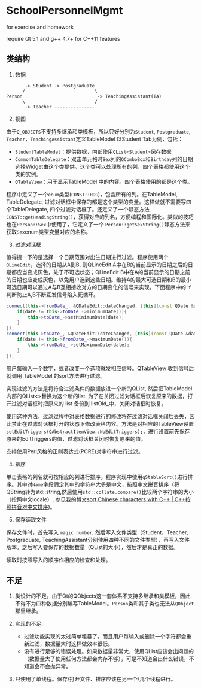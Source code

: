 SchoolPersonnelMgmt
===================

for exercise and homework

require Qt 5.1 and g++ 4.7+ for C++11 features

## 类结构

1. 数据
~~~text
	   -> Student -> Postgraduate
	  /							 \
Person							  -> TeachingAssistant(TA)
 	  \							 /
	   -> Teacher ---------------
~~~

2. 视图

由于`Q_OBJECTS`不支持多继承和类模板，所以只好分别为`Student`, `Postgraduate`, `Teacher`，`TeachingAssistant`定义TableModel
以Student Tab为例，包括：

 - `StudentTableModel`：提供数据，内部使用`QList<Student>`保存数据
 - `CommonTableDelegate`：双击单元格时`Sex`列的`QComboBox`和`Birthday`列的日期选择Widget由这个类提供。这个类可以处理所有的列，四个表格都使用这个类的实例。
 - `QTableView`：用于显示TableModel 中的内容。四个表格使用的都是这个类。

程序中定义了一个`enum`类型(`CONST::HDG`)，包含所有的列。在TableModel, TableDelegate, 过滤对话框中保存的都是这个类型的变量。这样做就不需要写四个TableDelegate, 四个过滤对话框了。还定义了一个静态方法 `CONST::getHeadingString()`，获得对应的列名，方便编程和国际化。类似的技巧也在`Person::Sex`中使用了，它定义了一个 `Person::getSexString()`静态方法来获取`Sex`enum类型变量对应的名称。

3. 过滤对话框

值得提一下的是选择一个日期范围对出生日期进行过滤。程序使用两个`QLineEdit`，选择的日期从A到B, 则QLineEdit A中在B的当前显示的日期之后的日期都应当变成灰色，处于不可选状态；QLineEdit B中在A的当前显示的日期之前的日期也应变成灰色，以免用户选到这些日期。维持A的最大可选日期和B的最小可选日期可以通过A与B互相接收对方的日期变化的信号来实现。下面程序中的 if 判断防止A,B不断互发信号陷入死循环。

~~~cpp
connect(this->fromDate_, &QDateEdit::dateChanged, [this](const QDate &date){
	if(date != this->toDate_->minimumDate()){
		this->toDate_->setMinimumDate(date);
	}
});
connect(this->toDate_, &QDateEdit::dateChanged, [this](const QDate &date){
	if(date != this->fromDate_->maximumDate()){
		this->fromDate_->setMaximumDate(date);
	}
});
~~~

用户每输入一个数字，或者改变一个选项就发相应信号。QTableView 收到信号后就调用 TableModel 的sort方法进行过滤。

实现过滤的方法是将符合过滤条件的数据放进一个新的QList, 然后把TableModel内部的QList<>替换为这个新的list. 为了在关闭过滤对话框后恢复原来的数据，打开过滤对话框时把原来的 list 备份到 listOld_中，关闭对话框时恢复。

使用这种方法，过滤过程中对表格数据进行的修改将在过滤对话框关闭后丢失，因此禁止在过滤对话框打开的状态下修改表格内容。方法是对相应的TableView设置`setEditTriggers(QAbstractItemView::NoEditTriggers);`，进行设置前先保存原来的EditTriggers的值，过滤对话框关闭时恢复原来的值。

支持使用Perl风格的正则表达式(PCRE)对字符串进行过滤。

4. 排序

单击表格的列名就可按相应的列进行排序。程序实现中使用`qStableSort()`进行排序。其中对`Name`字段假定其中的字符串大多是中文，按照中文拼音排序（将QString转为std::string,然后使用`std::collate.compare()`比较两个字符串的大小（按照中文locale）, 参见我的博文[sort Chinese characters with C++ | C++按照拼音对中文排序](http://ssendeavour.github.io/2013/10/25/sort-Chinese-characters-in-cpp))。

5. 保存读取文件

保存文件时，首先写入 `magic number`, 然后写入文件类型（Student，Teacher, Postgraduate, TeachingAssistant分别使用四种不同的文件类型），再写入文件版本。之后写入要保存的数据数量（QList的大小），然后才是真正的数据。

读取时按照写入的顺序作相应的检查和处理。

## 不足

1. 类设计的不足。由于Qt的QObjects这一套体系不支持多继承和类模板，因此不得不为四种数据分别编写TableModel。`Person`类和其子类也无法从`QObject`那里继承。

2. 实现的不足:
	- 过滤功能实现的太过简单粗暴了，而且用户每输入或删除一个字符都会重新过滤，数据量大时这样做效率很低。
	- 没有进行足够的错误处理。如果数据量非常大，使用QList应该会出问题的（数据量大了使用任何方法都会内存不够），可是不知道会出什么错误，不知道会不会抛异常。

3. 只使用了单线程。保存/打开文件、排序应该在另一个/几个线程进行。

